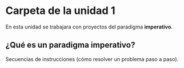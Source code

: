 # Carpeta de la unidad 1

En esta unidad se trabajara con proyectos del paradigma **imperativo**.

## ¿Qué es un paradigma imperativo?

Secuencias de instrucciones (cómo resolver un problema paso a paso).
